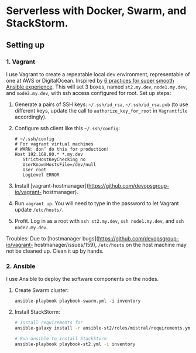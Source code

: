 # Serverless with Docker, Swarm, and StackStorm.


## Setting up

### 1. Vagrant

I use Vagrant to create a repeatable local dev environment, representable of
one at AWS or DigitalOcean.  Inspired by [6 practices for super smooth Ansible
experience](http://hakunin.com/six-ansible-practices). This will set 3 boxes,
named `st2.my.dev`, `node1.my.dev`, and `node2.my.dev`, with ssh access
configured for root. Set up steps:

1. Generate  a pairs of SSH keys:  `~/.ssh/id_rsa`, `~/.ssh/id_rsa.pub`  (to
use different keys, update the call to `authorize_key_for_root` in
`Vagrantfile` accordingly).

2. Configure ssh client like this `~/.ssh/config`:

	```
	# ~/.ssh/config
	# For vagrant virtual machines
	# WARN: don’ do this for production!
	Host 192.168.80.* *.my.dev
	   StrictHostKeyChecking no
	   UserKnownHostsFile=/dev/null
	   User root
	   LogLevel ERROR
	```

3. Install [vagrant-hostmanager](https://github.com/devopsgroup-io/vagrant-
hostmanager).

4. Run `vagrant up`. You will need to type in the password to let Vagrant
update `/etc/hosts/`.

5. Profit. Log in as a root with `ssh st2.my.dev`, `ssh node1.my.dev`, and
`ssh node2.my.dev`.

Troubles: Due to [hostmanager bugs](https://github.com/devopsgroup-io/vagrant-
hostmanager/issues/159), `/etc/hosts` on the host machine may not be cleaned
up. Clean it up by hands.


### 2. Ansible
I use Ansible to deploy the software components on the nodes.

1. Create Swarm cluster:

	```
	ansible-playbook playbook-swarm.yml -i inventory
	```
2. Install StackStorm:

	```sh
	# Install requirements for
	ansible-galaxy install -r ansible-st2/roles/mistral/requirements.yml
	
	# Run ansible to install StackStorm
	ansible-playbook playbook-st2.yml -i inventory
	
	```
